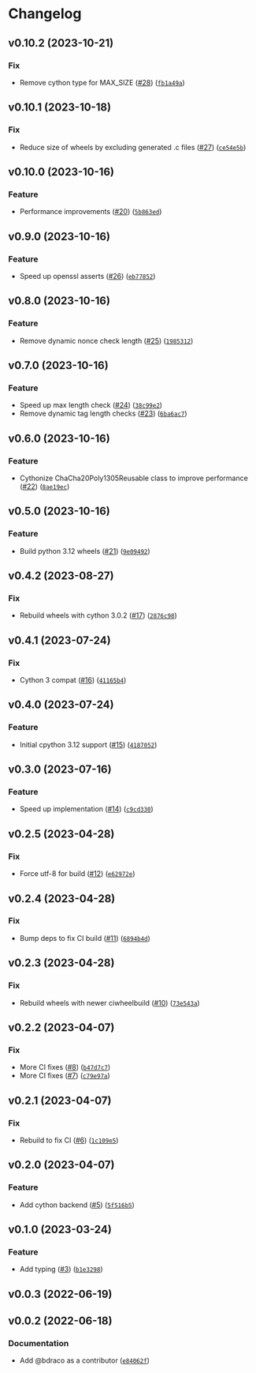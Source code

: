 # Changelog

<!--next-version-placeholder-->

## v0.10.2 (2023-10-21)

### Fix

* Remove cython type for MAX_SIZE ([#28](https://github.com/bdraco/chacha20poly1305-reuseable/issues/28)) ([`fb1a49a`](https://github.com/bdraco/chacha20poly1305-reuseable/commit/fb1a49ad54b9d059d570b2482ab364aa19f631a1))

## v0.10.1 (2023-10-18)

### Fix

* Reduce size of wheels by excluding generated .c files ([#27](https://github.com/bdraco/chacha20poly1305-reuseable/issues/27)) ([`ce54e5b`](https://github.com/bdraco/chacha20poly1305-reuseable/commit/ce54e5b8eeeb513c826450ae33484d0f8f793dc1))

## v0.10.0 (2023-10-16)

### Feature

* Performance improvements ([#20](https://github.com/bdraco/chacha20poly1305-reuseable/issues/20)) ([`5b863ed`](https://github.com/bdraco/chacha20poly1305-reuseable/commit/5b863ed1e39a2b78673c53957ac44cb2f772b056))

## v0.9.0 (2023-10-16)

### Feature

* Speed up openssl asserts ([#26](https://github.com/bdraco/chacha20poly1305-reuseable/issues/26)) ([`eb77852`](https://github.com/bdraco/chacha20poly1305-reuseable/commit/eb778524082aa5008202498a6ac3bc131d192ac9))

## v0.8.0 (2023-10-16)

### Feature

* Remove dynamic nonce check length ([#25](https://github.com/bdraco/chacha20poly1305-reuseable/issues/25)) ([`1985312`](https://github.com/bdraco/chacha20poly1305-reuseable/commit/1985312760b1ccd88ff49fb64ae1ae1cb646766c))

## v0.7.0 (2023-10-16)

### Feature

* Speed up max length check ([#24](https://github.com/bdraco/chacha20poly1305-reuseable/issues/24)) ([`38c99e2`](https://github.com/bdraco/chacha20poly1305-reuseable/commit/38c99e2ea059b9b611b669bbbf33e8a3832eebb1))
* Remove dynamic tag length checks ([#23](https://github.com/bdraco/chacha20poly1305-reuseable/issues/23)) ([`6ba6ac7`](https://github.com/bdraco/chacha20poly1305-reuseable/commit/6ba6ac7c7f787283f668f99e33c825ec73d8f960))

## v0.6.0 (2023-10-16)

### Feature

* Cythonize ChaCha20Poly1305Reusable class to improve performance ([#22](https://github.com/bdraco/chacha20poly1305-reuseable/issues/22)) ([`8ae19ec`](https://github.com/bdraco/chacha20poly1305-reuseable/commit/8ae19ec8e1af7d1446bcb6f8a5249df25ef966e8))

## v0.5.0 (2023-10-16)

### Feature

* Build python 3.12 wheels ([#21](https://github.com/bdraco/chacha20poly1305-reuseable/issues/21)) ([`9e09492`](https://github.com/bdraco/chacha20poly1305-reuseable/commit/9e09492c3c6f20dc4f477cb0bd6cbafd202edd75))

## v0.4.2 (2023-08-27)

### Fix

* Rebuild wheels with cython 3.0.2 ([#17](https://github.com/bdraco/chacha20poly1305-reuseable/issues/17)) ([`2876c98`](https://github.com/bdraco/chacha20poly1305-reuseable/commit/2876c9856f719059c73b618b90902c15342a5ba2))

## v0.4.1 (2023-07-24)

### Fix

* Cython 3 compat ([#16](https://github.com/bdraco/chacha20poly1305-reuseable/issues/16)) ([`41165b4`](https://github.com/bdraco/chacha20poly1305-reuseable/commit/41165b4be3c5768f68124b484afd23c83557c5d8))

## v0.4.0 (2023-07-24)

### Feature

* Initial cpython 3.12 support ([#15](https://github.com/bdraco/chacha20poly1305-reuseable/issues/15)) ([`4187052`](https://github.com/bdraco/chacha20poly1305-reuseable/commit/41870523eb8e55d476f8dd11b0d405125a4c086b))

## v0.3.0 (2023-07-16)

### Feature

* Speed up implementation ([#14](https://github.com/bdraco/chacha20poly1305-reuseable/issues/14)) ([`c9cd330`](https://github.com/bdraco/chacha20poly1305-reuseable/commit/c9cd330efe31f5719a3e54f6de38585cc5600486))

## v0.2.5 (2023-04-28)
### Fix
* Force utf-8 for build ([#12](https://github.com/bdraco/chacha20poly1305-reuseable/issues/12)) ([`e62972e`](https://github.com/bdraco/chacha20poly1305-reuseable/commit/e62972ebf83d8576a54cd38a65b988e81ef299c7))

## v0.2.4 (2023-04-28)
### Fix
* Bump deps to fix CI build ([#11](https://github.com/bdraco/chacha20poly1305-reuseable/issues/11)) ([`6894b4d`](https://github.com/bdraco/chacha20poly1305-reuseable/commit/6894b4d33dd62e46beb5e4d0da2ebc8981b50e7d))

## v0.2.3 (2023-04-28)
### Fix
* Rebuild wheels with newer ciwheelbuild ([#10](https://github.com/bdraco/chacha20poly1305-reuseable/issues/10)) ([`73e543a`](https://github.com/bdraco/chacha20poly1305-reuseable/commit/73e543a7a2bd4648a879cd0c3c9206328d87338d))

## v0.2.2 (2023-04-07)
### Fix
* More CI fixes ([#8](https://github.com/bdraco/chacha20poly1305-reuseable/issues/8)) ([`b47d7c7`](https://github.com/bdraco/chacha20poly1305-reuseable/commit/b47d7c7d7af73e7f37e72a292230d75ffcede008))
* More CI fixes ([#7](https://github.com/bdraco/chacha20poly1305-reuseable/issues/7)) ([`c79e97a`](https://github.com/bdraco/chacha20poly1305-reuseable/commit/c79e97ae7761201cb22c9f0bab5998551a914d74))

## v0.2.1 (2023-04-07)
### Fix
* Rebuild to fix CI ([#6](https://github.com/bdraco/chacha20poly1305-reuseable/issues/6)) ([`1c109e5`](https://github.com/bdraco/chacha20poly1305-reuseable/commit/1c109e5a7233756f961fe7febaf02283c81bd297))

## v0.2.0 (2023-04-07)
### Feature
* Add cython backend ([#5](https://github.com/bdraco/chacha20poly1305-reuseable/issues/5)) ([`5f516b5`](https://github.com/bdraco/chacha20poly1305-reuseable/commit/5f516b5a70b9d21d174eef8393b2e3a351aba067))

## v0.1.0 (2023-03-24)
### Feature
* Add typing ([#3](https://github.com/bdraco/chacha20poly1305-reuseable/issues/3)) ([`b1e3298`](https://github.com/bdraco/chacha20poly1305-reuseable/commit/b1e3298fba18e68d1ebface09f4958fb6c236964))

## v0.0.3 (2022-06-19)


## v0.0.2 (2022-06-18)
### Documentation
* Add @bdraco as a contributor ([`e84062f`](https://github.com/bdraco/chacha20poly1305-reuseable/commit/e84062f4487cea404e39c725081ea77c9d35d914))
